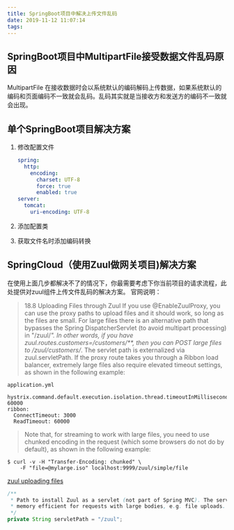 ```yaml
---
title: SpringBoot项目中解决上传文件乱码
date: 2019-11-12 11:07:14
tags:
---
```


## SpringBoot项目中MultipartFile接受数据文件乱码原因

MultipartFile 在接收数据时会以系统默认的编码解码上传数据，如果系统默认的编码和页面编码不一致就会乱码。乱码其实就是当接收方和发送方的编码不一致就会出现。

## 单个SpringBoot项目解决方案

1. 修改配置文件

   ```.yml
   spring:
     http:
       encoding:
         charset: UTF-8
         force: true
         enabled: true
   server:
     tomcat:
       uri-encoding: UTF-8
   ```

   

2. 添加配置类

3. 获取文件名时添加编码转换

## SpringCloud（使用Zuul做网关项目)解决方案
在使用上面几步都解决不了的情况下，你最需要考虑下你当前项目的请求流程，此处提供对zuul组件上传文件乱码的解决方案。
官网说明：
> 18.8 Uploading Files through Zuul
If you use @EnableZuulProxy, you can use the proxy paths to upload files and it should work, so long as the files are small. For large files there is an alternative path that bypasses the Spring DispatcherServlet (to avoid multipart processing) in "/zuul/*". In other words, if you have zuul.routes.customers=/customers/**, then you can POST large files to /zuul/customers/*. The servlet path is externalized via zuul.servletPath. If the proxy route takes you through a Ribbon load balancer, extremely large files also require elevated timeout settings, as shown in the following example:
```
application.yml

hystrix.command.default.execution.isolation.thread.timeoutInMilliseconds: 60000
ribbon:
  ConnectTimeout: 3000
  ReadTimeout: 60000
```
>Note that, for streaming to work with large files, you need to use chunked encoding in the request (which some browsers do not do by default), as shown in the following example:
```
$ curl -v -H "Transfer-Encoding: chunked" \
    -F "file=@mylarge.iso" localhost:9999/zuul/simple/file
```
[zuul uploading files](https://cloud.spring.io/spring-cloud-static/Greenwich.SR3/multi/multi__router_and_filter_zuul.html#_uploading_files_through_zuul)

```.java
/**
 * Path to install Zuul as a servlet (not part of Spring MVC). The servlet is more
 * memory efficient for requests with large bodies, e.g. file uploads.
 */
private String servletPath = "/zuul";
```